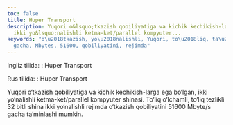 ```yaml
---
toc: false
title: Huper Transport
description: Yuqori o&lsquo;tkazish qobiliyatiga va kichik kechikish-larga ega bo&lsquo;lgan,
  ikki yo&lsquo;nalishli ketma-ket/parallel kompyuter...
keywords: "o\u2018tkazish, yo\u2018nalishli, Yuqori, to\u2018liq, ta\u2019minlashi,
  gacha, Mbytes, 51600, qobiliyatini, rejimda"
---
```


Ingliz tilida:
:   Huper Transport

Rus tilida:
:   Huper Transport

Yuqori o‘tkazish qobiliyatiga va kichik kechikish-larga ega bo‘lgan, ikki yo‘nalishli ketma-ket/parallel kompyuter shinasi. To‘liq o‘lchamli, to‘liq tezlikli 32 bitli shina ikki yo‘nalishli rejimda o‘tkazish qobiliyatini 51600 Mbyte/s gacha ta’minlashi mumkin.